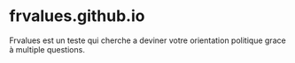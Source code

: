 # frvalues.github.io
Frvalues est un teste qui cherche a deviner votre orientation politique grace à multiple questions.
